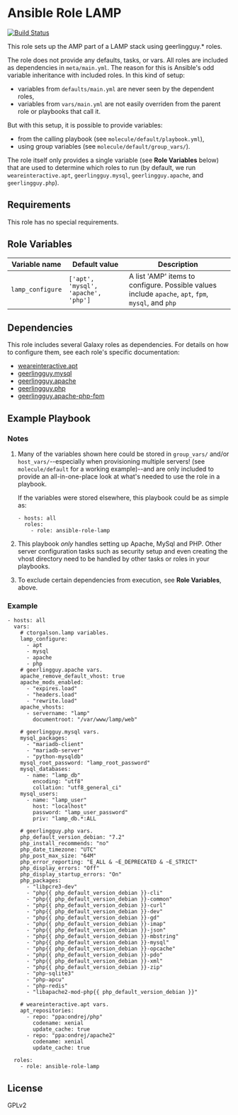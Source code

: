 # Ansible Role LAMP

[![Build Status](https://travis-ci.org/ctorgalson/ansible-role-lamp.svg?branch=master)](https://travis-ci.org/ctorgalson/ansible-role-lamp)

This role sets up the AMP part of a LAMP stack using geerlingguy.* roles.

The role does not provide any defaults, tasks, or vars. All roles are
included as dependencies in `meta/main.yml`. The reason for this is
Ansible's odd variable inheritance with included roles. In this kind of
setup:

- variables from `defaults/main.yml` are never seen by the dependent roles,
- variables from `vars/main.yml` are not easily overriden from the
  parent role or playbooks that call it.

But with this setup, it is possible to provide variables:

- from the calling playbook (see `molecule/default/playbook.yml`),
- using group variables (see `molecule/default/group_vars/`).

The role itself only provides a single variable (see **Role Variables**
below) that are used to determine which roles to run (by default, we run
`weareinteractive.apt`, `geerlingguy.mysql`, `geerlingguy.apache`, and
`geerlingguy.php`).

## Requirements

This role has no special requirements.

## Role Variables

| Variable name     | Default value | Description |
|-------------------|---------------|-------------|
| `lamp_configure`  | `['apt', 'mysql', 'apache', 'php']` | A list 'AMP' items to configure. Possible values include `apache`, `apt`, `fpm`, `mysql`, and `php` |

## Dependencies

This role includes several Galaxy roles as dependencies. For details on how
to configure them, see each role's specific documentation:

- [weareinteractive.apt](https://galaxy.ansible.com/weareinteractive/apt)
- [geerlingguy.mysql](https://galaxy.ansible.com/geerlingguy/mysql)
- [geerlingguy.apache](https://galaxy.ansible.com/geerlingguy/apache)
- [geerlingguy.php](https://galaxy.ansible.com/geerlingguy/php)
- [geerlingguy.apache-php-fpm](https://galaxy.ansible.com/geerlingguy/apachei-php-fpm)

## Example Playbook

### Notes

1. Many of the variables shown here could be stored in `group_vars/`
   and/or `host_vars/`--especially when provisioning multiple
   servers! (see `molecule/default` for a working example)--and are
   only included to provide an all-in-one-place look at what's needed
   to use the role in a playbook.

   If the variables were stored elsewhere, this playbook could be as
   simple as:

   ```
   - hosts: all
     roles:
       - role: ansible-role-lamp
   ```
2. This playbook _only_ handles setting up Apache, MySql and PHP.
   Other server configuration tasks such as security setup and
   even creating the vhost directory need to be handled by other tasks
   or roles in your playbooks.

3. To exclude certain dependencies from execution, see **Role
   Variables**, above.

### Example

    - hosts: all
      vars:
        # ctorgalson.lamp variables.
        lamp_configure:
          - apt
          - mysql
          - apache
          - php
        # geerlingguy.apache vars.
        apache_remove_default_vhost: true
        apache_mods_enabled:
          - "expires.load"
          - "headers.load"
          - "rewrite.load"
        apache_vhosts:
          - servername: "lamp"
            documentroot: "/var/www/lamp/web"

        # geerlingguy.mysql vars.
        mysql_packages:
          - "mariadb-client"
          - "mariadb-server"
          - "python-mysqldb"
        mysql_root_password: "lamp_root_password"
        mysql_databases:
          - name: "lamp_db"
            encoding: "utf8"
            collation: "utf8_general_ci"
        mysql_users:
          - name: "lamp_user"
            host: "localhost"
            password: "lamp_user_password"
            priv: "lamp_db.*:ALL

        # geerlingguy.php vars.
        php_default_version_debian: "7.2"
        php_install_recommends: "no"
        php_date_timezone: "UTC"
        php_post_max_size: "64M"
        php_error_reporting: "E_ALL & ~E_DEPRECATED & ~E_STRICT"
        php_display_errors: "Off"
        php_display_startup_errors: "On"
        php_packages:
          - "libpcre3-dev"
          - "php{{ php_default_version_debian }}-cli"
          - "php{{ php_default_version_debian }}-common"
          - "php{{ php_default_version_debian }}-curl"
          - "php{{ php_default_version_debian }}-dev"
          - "php{{ php_default_version_debian }}-gd"
          - "php{{ php_default_version_debian }}-imap"
          - "php{{ php_default_version_debian }}-json"
          - "php{{ php_default_version_debian }}-mbstring"
          - "php{{ php_default_version_debian }}-mysql"
          - "php{{ php_default_version_debian }}-opcache"
          - "php{{ php_default_version_debian }}-pdo"
          - "php{{ php_default_version_debian }}-xml"
          - "php{{ php_default_version_debian }}-zip"
          - "php-sqlite3"
          - "php-apcu"
          - "php-redis"
          - "libapache2-mod-php{{ php_default_version_debian }}"

        # weareinteractive.apt vars.
        apt_repositories:
          - repo: "ppa:ondrej/php"
            codename: xenial
            update_cache: true
          - repo: "ppa:ondrej/apache2"
            codename: xenial
            update_cache: true

      roles:
        - role: ansible-role-lamp

## License

GPLv2
